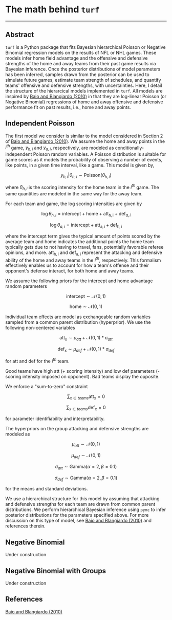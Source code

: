# The math behind `turf` 
---

## Abstract

`turf` is a Python package that fits Bayesian hierarchical Poisson or Negative Binomial regression models on the results of NFL or NHL games. These models infer home field advantage and the offensive and defensive strengths of the home and away teams from their past game results via Bayesian inference. Once the posterior distributions of model parameters has been inferred, samples drawn from the posterior can be used to simulate future games, estimate team strength of schedules, and quantify teams' offensive and defensive strengths, with uncertainties. Here, I detail the structure of the hierarcical models implemented in `turf`. All models are inspired by [Baio and Blangiardo (2010)](https://doi.org/10.1080/02664760802684177) in that they are log-linear Poisson (or Negative Binomial) regressions of home and away offensive and defensive performance fit on past results, i.e., home and away points. 

## Independent Poisson

The first model we consider is similar to the model considered in Section 2 of [Baio and Blangiardo (2010)](https://doi.org/10.1080/02664760802684177). We assume the home and away points in the $i^{th}$ game, $y_{h,i}$ and $y_{a,i}$, respectively, are modeled as conditionally-independent Poisson random variables. A Poisson distribution is suitable for game scores as it models the probability of observing a number of events, like points, in a given time interval, like a game. This model is given by,

$$y_{h,i} | \theta_{h,i} \sim \mathrm{Poisson}(\theta_{h,i})$$

where $\theta_{h,i}$ is the scoring intensity for the home team in the $i^{th}$ game. The same quantities are modeled in the same way for the away team.

For each team and game, the log scoring intensities are given by

$$\log \theta_{h,i} = \mathrm{intercept} + \mathrm{home} + \mathrm{att_{h,i}} + \mathrm{def}_{a,i}$$

$$\log \theta_{a,i} = \mathrm{intercept} + \mathrm{att_{a,i}} + \mathrm{def_{h,i}}$$

where the intercept term gives the typical amount of points scored by the average team and home indicates the additional points the home team typically gets due to not having to travel, fans, potentially favorable referee opinions, and more. $\mathrm{att_{h,i}}$ and $\mathrm{def_{a,i}}$ represent the attacking and defensive ability of the home and away teams in the $i^{th}$, respectively. This formalism effectively enables us to account for how a team's offense and their opponent's defense interact, for both home and away teams. 

We assume the following priors for the intercept and home advantage random parameters

$$\mathrm{intercept} \sim \mathcal{N}(0,1)$$

$$\mathrm{home} \sim \mathcal{N}(0,1)$$

Individual team effects are model as exchangeable random variables sampled from a common parent distribution (hyperprior). We use the following non-centered variables

$$\mathrm{att_x} \sim \mu_{att} + \mathcal{N}(0,1) * \sigma_{att}$$

$$\mathrm{def_x} \sim \mu_{def} + \mathcal{N}(0,1) * \sigma_{def}$$

for att and def for the $i^{th}$ team.

Good teams have high att (+ scoring intensity) and low def parameters (- scoring intensity imposed on opponent). Bad teams display the opposite.

We enforce a "sum-to-zero" constraint

$$\sum_{x \in teams} \mathrm{att_x} = 0$$

$$\sum_{x \in teams} \mathrm{def_x} = 0$$

for parameter identifiability and interpretability.

The hyperpriors on the group attacking and defensive strengths are modeled as

$$\mu_{att} \sim \mathcal{N}(0, 1)$$

$$\mu_{def} \sim \mathcal{N}(0, 1)$$

$$\sigma_{att} \sim \mathrm{Gamma}(\alpha=2, \beta=0.1)$$

$$\sigma_{def} \sim \mathrm{Gamma}(\alpha=2, \beta=0.1)$$

for the means and standard deviations.

We use a hierarchical structure for this model by assuming that attacking and defensive strengths for each team are drawn from common parent distributions. We perform hierarchical Bayesian inference using `pymc` to infer posterior distributions for the parameters specified above. For more discussion on this type of model, see [Baio and Blangiardo (2010)](https://doi.org/10.1080/02664760802684177) and references therein.

## Negative Binomial

Under construction

## Negative Binomial with Groups

Under construction

## References

[Baio and Blangiardo (2010)](https://doi.org/10.1080/02664760802684177)
